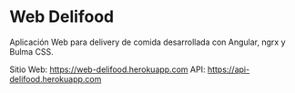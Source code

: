 # Web Delifood
Aplicación Web para delivery de comida desarrollada con Angular, ngrx y Bulma CSS.

Sitio Web: https://web-delifood.herokuapp.com
API: https://api-delifood.herokuapp.com